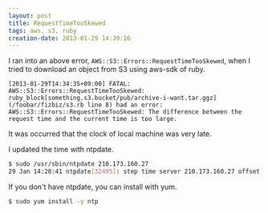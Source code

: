 ```yaml
---
layout: post
title: RequestTimeTooSkewed
tags: aws, s3, ruby
creation-date: 2013-01-29 14:39:16
---
```

I ran into an above error, `AWS::S3::Errors::RequestTimeTooSkewed`, when I tried to download an object from S3 using aws-sdk of ruby.

    [2013-01-29T14:34:35+09:00] FATAL: AWS::S3::Errors::RequestTimeTooSkewed: ruby_block[something.s3.bucket/pub/archive-i-want.tar.ggz] (/foobar/fizbiz/s3.rb line 8) had an error: AWS::S3::Errors::RequestTimeTooSkewed: The difference between the request time and the current time is too large.

It was occurred that the clock of local machine was very late.

I updated the time with ntpdate.

```bash
$ sudo /usr/sbin/ntpdate 210.173.160.27
29 Jan 14:28:41 ntpdate[32495]: step time server 210.173.160.27 offset -929.483212 sec
```

If you don't have ntpdate, you can install with yum.

```bash
$ sudo yum install -y ntp
```

